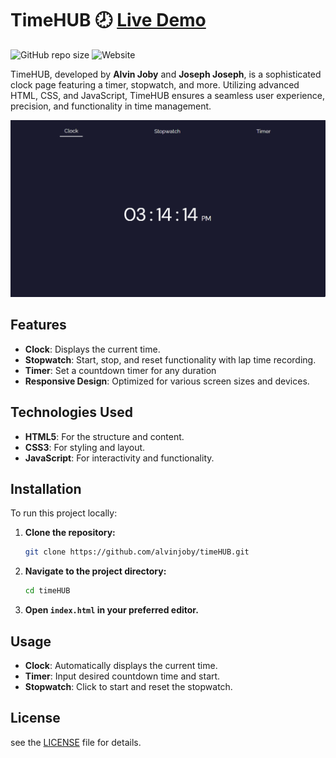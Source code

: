 # TimeHUB 🕗 [Live Demo](https://alvinjoby.github.io/timeHUB/)
![GitHub repo size](https://img.shields.io/github/repo-size/AlvinJoby/timeHUB?style=plastic&logo=github&logoSize=2&color=green&link=https%3A%2F%2Fgithub.com%2FAlvinJoby%2FtimeHUB%2Farchive%2Frefs%2Fheads%2Fmain.zip)         ![Website](https://img.shields.io/website?url=https%3A%2F%2Falvinjoby.github.io%2FtimeHUB%2F&up_message=up%20now&up_color=green&down_message=down%20now&down_color=red&style=plastic)


TimeHUB, developed by **Alvin Joby** and **Joseph Joseph**, is a sophisticated clock page featuring a timer, stopwatch, and more. Utilizing advanced HTML, CSS, and JavaScript, TimeHUB ensures a seamless user experience, precision, and functionality in time management.

![screen shot](.github/clock.png)

## Features

- **Clock**: Displays the current time.
- **Stopwatch**: Start, stop, and reset functionality with lap time recording.
- **Timer**: Set a countdown timer for any duration
- **Responsive Design**: Optimized for various screen sizes and devices.

## Technologies Used

- **HTML5**: For the structure and content.
- **CSS3**: For styling and layout.
- **JavaScript**: For interactivity and functionality.

## Installation

To run this project locally:

1. **Clone the repository:**
    ```bash
    git clone https://github.com/alvinjoby/timeHUB.git
    ```
2. **Navigate to the project directory:**
    ```bash
    cd timeHUB
    ```
3. **Open `index.html` in your preferred editor.**

## Usage

- **Clock**: Automatically displays the current time.
- **Timer**: Input desired countdown time and start.
- **Stopwatch**: Click to start and reset the stopwatch.


## License

see the [LICENSE](LICENSE.txt) file for details.


